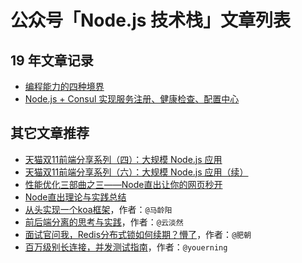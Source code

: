# 公众号「Node.js 技术栈」文章列表

## 19 年文章记录

* [编程能力的四种境界](https://mp.weixin.qq.com/s?__biz=MzIyNDU2NTc5Mw==&mid=2247483741&idx=1&sn=79870410f12db9255ae0cf109636e95f&chksm=e80c4e13df7bc705961f4c4e2ad13d4715abbf5a84d11509b20065c93ad0a5b110e170a05427&token=1600964791&lang=zh_CN#rd)
* [Node.js + Consul 实现服务注册、健康检查、配置中心](https://mp.weixin.qq.com/s?__biz=MzIyNDU2NTc5Mw==&mid=2247483742&idx=1&sn=0a9d4e75324a2399da9d811d3e6baae8&chksm=e80c4e10df7bc7064011f737fa08715a8b5db24a2ba52694ea1dc7cc3f16d8f4466b66401c73&token=1600964791&lang=zh_CN#rd)

## 其它文章推荐

* [天猫双11前端分享系列（四）：大规模 Node.js 应用](https://github.com/tmallfe/tmallfe.github.io/issues/28)
* [天猫双11前端分享系列（六）：大规模 Node.js 应用（续）](https://github.com/tmallfe/tmallfe.github.io/issues/30)
* [性能优化三部曲之三——Node直出让你的网页秒开](https://github.com/lcxfs1991/blog/issues/6)
* [Node直出理论与实践总结](https://github.com/joeyguo/blog/issues/8)
* [从头实现一个koa框架](https://zhuanlan.zhihu.com/p/35040744)，作者：```@马龄阳```
* [前后端分离的思考与实践](https://frontenddev.org/link/full-stack-development-with-nodejs-1.html)，作者：```@云淡然```
* [面试官问我，Redis分布式锁如何续期？懵了](https://mp.weixin.qq.com/s/y-8W6H9JriUv557Nhudpow)，作者：```@肥朝```
* [百万级别长连接，并发测试指南](https://blog.51cto.com/youerning/2089930?lb)，作者：```@youerning```



